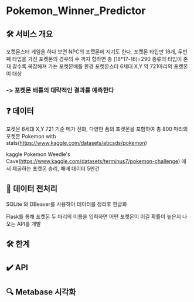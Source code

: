 # Pokemon_Winner_Predictor


## 🛠 서비스 개요
포켓몬스터 게임을 하다 보면  NPC의 포켓몬에 지기도 한다.
포켓몬 타입만 18개, 두번째 타입을 가진 포켓몬의 경우의 수 까지 합하면 총 (18*17-16)=290 종류의 타입이 존재
갈수록 복잡해져 가는 포켓몬배틀 환경
포켓몬스터 6세대 X,Y 약 721마리의 포켓몬이 대상

### -> 포켓몬 배틀의 대략적인 결과를 예측한다

## ❓ 데이터

포켓몬 6세대 X,Y 721 기준
메가 진화, 다양한 폼의 포켓몬을 포함하여 
총 800 마리의 포켓몬 
Pokemon with stats(https://www.kaggle.com/datasets/abcsds/pokemon)

kaggle
Pokemon  Weedle's Cave(https://www.kaggle.com/datasets/terminus7/pokemon-challenge)
에서 제공하는 포켓몬 승리, 패배 데이터 5만건

## 🧹 데이터 전처리



SQLite 와 DBeaver를 사용하야 데이터를 정리후 한글화

Flask를 통해 포켓몬 두 마리의 이름을 입력하면 어떤 포켓몬이 이길 확률이 높은지 나오는 API를 개발

## 🛠 한계

## ✔️ API 

## 🔍 Metabase 시각화 

